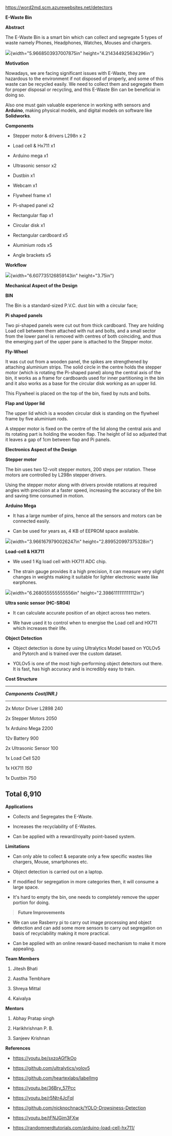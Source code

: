 https://word2md.scm.azurewebsites.net/detectors

**E-Waste Bin**

**Abstract**

The E-Waste Bin is a smart bin which can collect and segregate 5 types
of waste namely Phones, Headphones, Watches, Mouses and chargers.

![](./images/media/image1.jpeg){width="5.9668503937007875in"
height="4.214344925634296in"}

**Motivation**

Nowadays, we are facing significant issues with E-Waste, they are
hazardous to the environment if not disposed of properly, and some of
this waste can be recycled easily. We need to collect them and segregate
them for proper disposal or recycling, and this E-Waste Bin can be
beneficial in doing so.

Also one must gain valuable experience in working with sensors and
**Arduino**, making physical models, and digital models on software like
**Solidworks**.

**Components**

-   Stepper motor & drivers L298n x 2

-   Load cell & Hx711 x1

-   Arduino mega x1

-   Ultrasonic sensor x2

-   Dustbin x1

-   Webcam x1

-   Flywheel frame x1

-   Pi-shaped panel x2

-   Rectangular flap x1

-   Circular disk x1

-   Rectangular cardboard x5

-   Aluminium rods x5

-   Angle brackets x5

**Workflow**

![](./images/media/image2.JPG){width="6.607735126859143in"
height="3.75in"}

**Mechanical Aspect of the Design**

**BIN**

The Bin is a standard-sized P.V.C. dust bin with a circular face;

**Pi shaped panels**

Two pi-shaped panels were cut out from thick cardboard. They are holding
Load cell between them attached with nut and bolts, and a small sector
from the lower panel is removed with centres of both coinciding, and
thus the emerging part of the upper pane is attached to the Stepper
motor.

**Fly-Wheel**

It was cut out from a wooden panel, the spikes are strengthened by
attaching aluminium strips. The solid circle in the centre holds the
stepper motor (which is rotating the Pi-shaped panel) along the central
axis of the bin, it works as a frame for cardboards used for inner
partitioning in the bin and it also works as a base for the circular
disk working as an upper lid.

This Flywheel is placed on the top of the bin, fixed by nuts and bolts.

**Flap and Upper lid**

The upper lid which is a wooden circular disk is standing on the
flywheel frame by five aluminium rods.

A stepper motor is fixed on the centre of the lid along the central axis
and its rotating part is holding the wooden flap. The height of lid so
adjusted that it leaves a gap of 1cm between flap and Pi panels.

**Electronics Aspect of the Design**

**Stepper motor**

The bin uses two 12-volt stepper motors, 200 steps per rotation. These
motors are controlled by L298n stepper drivers.

Using the stepper motor along with drivers provide rotations at required
angles with precision at a faster speed, increasing the accuracy of the
bin and saving time consumed in motion.

**Arduino Mega**

-   It has a large number of pins, hence all the sensors and motors can
    be connected easily.

-   Can be used for years as, 4 KB of EEPROM space available.

![](./images/media/image3.jpeg){width="3.9661679790026247in"
height="2.899520997375328in"}

**Load-cell & HX711**

-   We used 1 Kg load cell with HX711 ADC chip.

-   The strain gauge provides it a high precision, it can measure very
    slight changes in weights making it suitable for lighter electronic
    waste like earphones.

![](./images/media/image4.jpeg){width="6.268055555555556in"
height="2.3986111111111112in"}

**Ultra sonic sensor (HC-SR04)**

-   It can calculate accurate position of an object across two meters.

-   We have used it to control when to energise the Load cell and HX711
    which increases their life.

**Object Detection**

-   Object detection is done by using Ultralytics Model based on YOLOv5
    and Pytorch and is trained over the custom dataset.

-   YOLOv5 is one of the most high-performing object detectors out
    there. It is fast, has high accuracy and is incredibly easy to
    train.

**Cost Structure**

  -----------------------------------------------------------------------
  ***Components***                               ***Cost(INR.)***
  ---------------------------------------------- ------------------------
  2x Motor Driver L2898                          240

  2x Stepper Motors                              2050

  1x Arduino Mega                                2200

  12v Battery                                    900

  2x Ultrasonic Sensor                           100

  1x Load Cell                                   520

  1x HX711                                       *150*

  1x Dustbin                                     750

  Total                                          6,910
  -----------------------------------------------------------------------

**Applications**

-   Collects and Segregates the E-Waste.

-   Increases the recyclability of E-Wastes.

-   Can be applied with a reward/royalty point-based system.

**Limitations**

-   Can only able to collect & separate only a few specific wastes like
    chargers, Mouse, smartphones etc.

-   Object detection is carried out on a laptop.

-   If modified for segregation in more categories then, it will consume
    a large space.

-   It's hard to empty the bin, one needs to completely remove the upper
    portion for doing.

> **Future Improvements**

-   We can use Rasberry pi to carry out image processing and object
    detection and can add some more sensors to carry out segregation on
    basis of recyclability making it more practical.

-   Can be applied with an online reward-based mechanism to make it more
    appealing.

**Team Members**

1.  Jitesh Bhati

2.  Aastha Tembhare

3.  Shreya Mittal

4.  Kaivalya

**Mentors**

1.  Abhay Pratap singh

2.  Harikhrishnan P. B.

3.  Sanjeev Krishnan

**References**

-   <https://youtu.be/sxzoAGf1kOo>

-   <https://github.com/ultralytics/yolov5>

-   <https://github.com/heartexlabs/labelImg>

-   <https://youtu.be/36Bry_57Pcc>

-   <https://youtu.be/r5Ntr4JcFqI>

-   <https://github.com/nicknochnack/YOLO-Drowsiness-Detection>

-   <https://youtu.be/tFNJGim3FXw>

-   <https://randomnerdtutorials.com/arduino-load-cell-hx711/>
